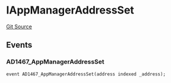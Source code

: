 # IAppManagerAddressSet
[Git Source](https://github.com/thrackle-io/tron/blob/fa1f71d854feb4f93c1bbe77dbe731527e9e3d00/src/common/IEvents.sol)


## Events
### AD1467_AppManagerAddressSet

```solidity
event AD1467_AppManagerAddressSet(address indexed _address);
```

